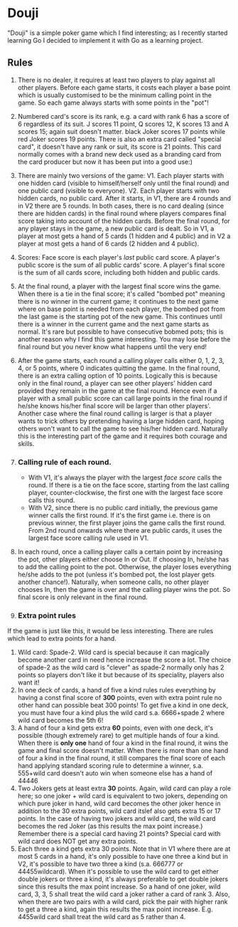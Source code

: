# Douji
"Douji" is a simple poker game which I find interesting; as I recently started learning Go I decided to implement it with Go as a learning project.

## Rules
1. There is no dealer, it requires at least two players to play against all other players. Before each game starts, it costs each player a base point which is usually customised to be the minimum calling point in the game. So each game always starts with some points in the "pot"!

2. Numbered card's score is its rank, e.g. a card with rank 6 has a score of 6 regardless of its suit.
    J scores 11 point, Q scores 12, K scores 13 and A scores 15; again suit doesn't matter.
    black Joker scores 17 points while red Joker scores 19 points.
    There is also an extra card called "special card", it doesn't have any rank or suit, its score is 21 points. This card normally comes with a brand new deck used as a branding card from the card producer but now it has been put into a good use:)

3. There are mainly two versions of the game:
    V1. Each player starts with one hidden card (visible to himself/herself only until the final round) and one public card (visible to everyone).
    V2. Each player starts with two hidden cards, no public card.
    After it starts, in V1, there are 4 rounds and in V2 there are 5 rounds. In both cases, there is no card dealing (since there are hidden cards) in the final round where players compares final score taking into account of the hidden cards. Before the final round, for any player stays in the game, a new public card is dealt. 
    So in V1, a player at most gets a hand of 5 cards (1 hidden and 4 public) and in V2 a player at most gets a hand of 6 cards (2 hidden and 4 public).

4. Scores:
    Face score is each player's *last* public card score.
    A player's public score is the sum of all public cards' score. 
    A player's final score is the sum of all cards score, including both hidden and public cards.

5. At the final round, a player with the largest final score wins the game. When there is a tie in the final score; it's called "bombed pot" meaning there is no winner in the current game; it continues to the next game where on base point is needed from each player, the bombed pot from the last game is the starting pot of the new game. This continues until there is a winner in the current game and the next game starts as normal. It's rare but possible to have consecutive bobmed pots; this is another reason why I find this game interesting. You may lose before the final round but you never know what happens until the very end!

6. After the game starts, each round a calling player calls either 0, 1, 2, 3, 4, or 5 points, where 0 indicates quitting the game. In the final round, there is an extra calling option of 10 points. Logically this is because only in the final round, a player can see other players' hidden card provided they remain in the game at the final round. Hence even if a player with a small public score can call large points in the final round if he/she knows his/her final score will be larger than other players'. Another case where the final round calling is larger is that a player wants to trick others by pretending having a large hidden card, hoping others won't want to call the game to see his/her hidden card. Naturally this is the interesting part of the game and it requires both courage and skills.

7. ### Calling rule of each round. 
    * With V1, it's always the player with the largest *face score* calls the round. If there is a tie on the face score, starting from the last calling player, counter-clockwise, the first one with the largest face score calls this round. 
    * With V2, since there is no public card initially, the previous game winner calls the first round. If it's the first game i.e. there is on previous winner, the first player joins the game calls the first round. From 2nd round onwards where there are public cards, it uses the largest face score calling rule used in V1. 

8. In each round, once a calling player calls a certain point by increasing the pot, other players either choose In or Out. If choosing In, he/she has to add the calling point to the pot. Otherwise, the player loses everything he/she adds to the pot (unless it's bombed pot, the lost player gets another chance!). Naturally, when someone calls, no other player chooses In, then the game is over and the calling player wins the pot. So final score is only relevant in the final round. 


9. ### Extra point rules
 If the game is just like this, it would be less interesting. There are rules which lead to extra points for a hand.
  1. Wild card: Spade-2. Wild card is special because it can magically become another card in need hence increase the score a lot. The choice of spade-2 as the wild card is "clever" as spade-2 normally only has 2 points so players don't like it but because of its speciality, players also want it!
  2. In one deck of cards, a hand of five a kind rules rules everything by having a const final score of **300** points, even with extra point rule no other hand can possible beat 300 points! To get five a kind in one deck, you must have four a kind plus the wild card s.a. 6666+spade 2 where wild card becomes the 5th 6!
  3. A hand of four a kind gets extra **60** points, even with one deck, it's possible (though extremely rare) to get multiple hands of four a kind.
   When there is **only one** hand of four a kind in the final round, it wins the game and final score doesn't matter. 
   When there is more than one hand of four a kind in the final round, it still compares the final score of each hand applying standard scoring rule to determine a winner, s.a. 555+wild card doesn't auto win when someone else has a hand of 44446
  3. Two Jokers gets at least extra **30** points.
    Again, wild card can play a role here; so one joker + wild card is equivalent to two jokers, depending on which pure joker in hand, wild card becomes the other joker hence in addition to the 30 extra points, wild card itslef also gets extra 15 or 17 points. 
    In the case of having two jokers and wild card, the wild card becomes the red Joker (as this results the max point increase.)
    Remember there is a special card having 21 points? Special card with wild card does NOT get any extra points.
   4. Each three a kind gets extra 30 points. 
    Note that in V1 where there are at most 5 cards in a hand, it's only possible to have one three a kind but in V2, it's possible to have two three a kind (s.a. 666777 or 44455wildcard). 
    When it's possible to use the wild card to get either double jokers or three a kind, it's always preferable to get double jokers since this results the max point increase. So a hand of one joker, wild card, 3, 3, 5 shall treat the wild card a joker rather a card of rank 3.
    Also, when there are two pairs with a wild card, pick the pair with higher rank to get a three a kind, again this results the max point increase. E.g. 4455wild card shall treat the wild card as 5 rather than 4.
    
